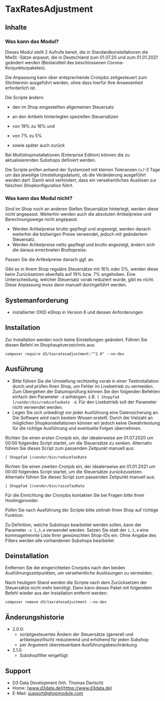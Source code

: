 # TaxRatesAdjustment

## Inhalte

### Was kann das Modul?

Dieses Modul stellt 2 Aufrufe bereit, die in Standardkonstellationen die MwSt.-Sätze anpasst, die in Deutschland zum 01.07.20 und zum 01.01.2021 geändert werden (Bestandteil des beschlossenen Corona-Konjunkturpaketes). 

Die Anpassung kann über entsprechende Cronjobs zeitgesteuert zum Stichtermin ausgeführt werden, ohne dass hierfür Ihre Anwesenheit erforderlich ist.

Die Scripte ändern:
- den im Shop eingestellten allgemeinen Steuersatz
- an den Artikeln hinterlegten speziellen Steuersätzen

- von 19% zu 16% und
- von 7% zu 5%
- sowie später auch zurück

Bei Multishopinstallationen (Enterprise Edition) können die zu aktualisierenden Subshops definiert werden.

Die Scripte prüfen anhand der Systemzeit mit kleinen Toleranzen (+/-3 Tage um das jeweilige Umstellungsdatum), ob die Veränderung ausgeführt werden darf. Damit wird verhindert, dass ein versehentliches Auslösen zur falschen Shopkonfiguration führt.

### Was kann das Modul nicht?

Sind im Shop noch an anderen Stellen Steuersätze hinterlegt, werden diese nicht angepasst.
Weiterhin werden auch die absoluten Artikelpreise und Berechnungswege nicht angepasst.

- Werden Artikelpreise brutto gepflegt und angezeigt, werden danach weiterhin die bisherigen Preise verwendet, jedoch mit geändertem Steuersatz.
- Werden Artikelpreise netto gepflegt und brutto angezeigt, ändern sich die daraus errechneten Bruttopreise.

Passen Sie die Artikelpreise danach ggf. an.

Gibt es in Ihrem Shop reguläre Steuersätze mit 16% oder 5%, werden diese beim Zurücksetzen ebenfalls auf 19% bzw. 7% angehoben. Eine Unterscheidung, welcher Steuersatz vorab reduziert wurde, gibt es nicht. Diese Anpassung muss dann manuell durchgeführt werden. 

## Systemanforderung

- installierter OXID eShop in Version 6 und dessen Anforderungen

## Installation

Zur Installation werden noch keine Einstellungen geändert. Führen Sie diesen Befehl im Shophauptverzeichnis aus:


```
composer require d3/taxratesadjustment:"^2.0" --no-dev
```

## Ausführung

- Bitte führen Sie die Umstellung rechtzeitig vorab in einer Testinstallation durch und prüfen Ihren Shop, um Fehler im Livebetrieb zu vermeiden. Zum Übergehen der Datumsprüfung können Sie den folgenden Befehlen einfach den Parameter `-d` anhängen: z.B. `[ Shoppfad ]/vendor/bin/reduceTaxRate -d`. Für den Livebetrieb soll der Parameter nicht verwendet werden.
- Legen Sie sich unbedingt vor jeder Ausführung eine Datensicherung an. Die Software wird nach bestem Wissen erstellt. Durch die Vielzahl an möglichen Shopkonstellationen können  wir jedoch keine Gewährleistung für die richtige Ausführung und eventuelle Folgen übernehmen.

Richten Sie einen ersten Cronjob ein, der idealerweise am 01.07.2020 um 00:00 folgendes Script startet, um die Steuersätze zu senken. Alternativ führen Sie dieses Script zum passenden Zeitpunkt manuell aus:

```
[ Shoppfad ]/vendor/bin/reduceTaxRate
```

Richten Sie einen zweiten Cronjob ein, der idealerweise am 01.01.2021 um 00:00 folgendes Script startet, um die Steuersätze zurückzusetzen. Alternativ führen Sie dieses Script zum passenden Zeitpunkt manuell aus:


```
[ Shoppfad ]/vendor/bin/raiseTaxRate
```

Für die Einrichtung der Cronjobs kontakten Sie bei Fragen bitte Ihren Hostingprovider.

Püfen Sie nach Ausführung der Scripte bitte zeitnah Ihren Shop auf richtige Funktion.

Zu Definition, welche Subshops bearbeitet werden sollen, kann der Parameter `-s 1,3,4` verwendet werden. Setzen Sie statt der `1,3,4` eine kommagetrennte Liste Ihrer gewünschten Shop-IDs ein. Ohne Angabe des Filters werden alle vorhandenen Subshops bearbeitet.

## Deinstallation

Entfernen Sie die eingerichteten Cronjobs nach den beiden Ausführungszeitpunkten, um versehentliche Auslösungen zu vermeiden.

Nach heutigem Stand werden die Scripte nach dem Zurücksetzen der Steuersätze nicht mehr benötigt. Dann kann dieses Paket mit folgendem Befehl wieder aus der Installation entfernt werden:

```
composer remove d3/taxratesadjustment --no-dev
```

## Änderungshistorie

- 2.0.0: 
  - scriptgesteuertes Ändern der Steuersätze (generell und artikelspezifisch) reduzierend und erhöhend für jeden Subshop
  - per Argument übersteuerbare Ausführungsbeschränkung
- 2.1.0
  - Subshopfilter eingefügt
  
## Support

- D3 Data Development (Inh. Thomas Dartsch)
- Home: [www.d3data.de](https://www.d3data.de)
- E-Mail: support@shopmodule.com
